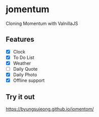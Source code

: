 # jomentum
Cloning Momentum with ValnillaJS

## Features

- [x] Clock
- [x] To Do List
- [x] Weather
- [ ] Daily Quote
- [x] Daily Photo
- [x] Offline support

## Try it out
https://byungsujeong.github.io/jomentom/